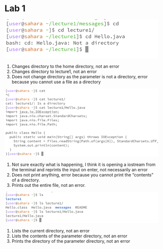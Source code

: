 # Lab 1

![Image 1](assets/Lab1-1.png)
1) Changes directory to the home directory, not an error
2) Changes directory to lecture1, not an error
3) Does not change directory as the parameter is not a directory, error because you cannot use a file as a directory

![Image 2](assets/Lab1-2.png)
1) Not sure exactly what is happening, I think it is opening a iostream from the terminal and reprints the input on enter, not necessarily an error
2) Does not print anything, error because you cannot print the “contents” of a directory.
3) Prints out the entire file, not an error.

![Image 3](assets/Lab1-3.png)
1) Lists the current directory, not an error
2) Lists the contents of the parameter directory, not an error
3) Prints the directory of the parameter directory, not an error
